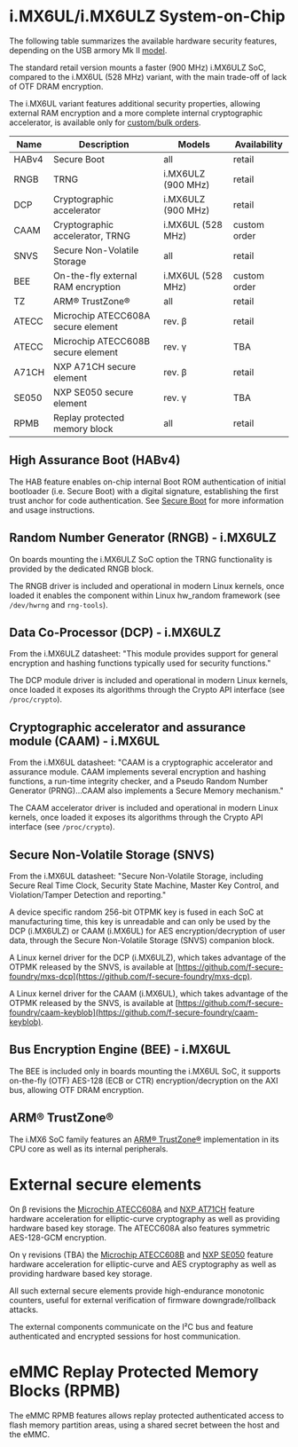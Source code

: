 # i.MX6UL/i.MX6ULZ System-on-Chip

The following table summarizes the available hardware security features,
depending on the USB armory Mk II
[model](https://github.com/f-secure-foundry/usbarmory/wiki/Ordering-information).

The standard retail version mounts a faster (900 MHz) i.MX6ULZ SoC, compared to
the i.MX6UL (528 MHz) variant, with the main trade-off of lack of OTF DRAM
encryption.

The i.MX6UL variant features additional security properties, allowing external RAM
encryption and a more complete internal cryptographic accelerator, is available
only for [custom/bulk orders](https://github.com/f-secure-foundry/usbarmory/wiki/Ordering-information#custombulk-orders).

| Name  | Description                          | Models             | Availability |
|-------|--------------------------------------|--------------------|--------------|
| HABv4 | Secure Boot                          | all                | retail       |
| RNGB  | TRNG                                 | i.MX6ULZ (900 MHz) | retail       |
| DCP   | Cryptographic accelerator            | i.MX6ULZ (900 MHz) | retail       |
| CAAM  | Cryptographic accelerator, TRNG      | i.MX6UL  (528 MHz) | custom order |
| SNVS  | Secure Non-Volatile Storage          | all                | retail       |
| BEE   | On-the-fly external RAM encryption   | i.MX6UL  (528 MHz) | custom order |
| TZ    | ARM® TrustZone®                      | all                | retail       |
| ATECC | Microchip ATECC608A secure element   | rev. β             | retail       |
| ATECC | Microchip ATECC608B secure element   | rev. γ             | TBA          |
| A71CH | NXP A71CH secure element             | rev. β             | retail       |
| SE050 | NXP SE050 secure element             | rev. γ             | TBA          |
| RPMB  | Replay protected memory block        | all                | retail       |

## High Assurance Boot (HABv4)

The HAB feature enables on-chip internal Boot ROM authentication of initial
bootloader (i.e. Secure Boot) with a digital signature, establishing the first
trust anchor for code authentication. See
[Secure Boot](https://github.com/f-secure-foundry/usbarmory/wiki/Secure-boot-(Mk-II)) for
more information and usage instructions.

## Random Number Generator (RNGB) - i.MX6ULZ

On boards mounting the i.MX6ULZ SoC option the TRNG functionality is
provided by the dedicated RNGB block.

The RNGB driver is included and operational in modern Linux kernels, once
loaded it enables the component within Linux hw_random framework (see
`/dev/hwrng` and `rng-tools`).

## Data Co-Processor (DCP) - i.MX6ULZ

From the i.MX6ULZ datasheet: "This module provides support for general
encryption and hashing functions typically used for security functions."

The DCP module driver is included and operational in modern Linux kernels, once
loaded it exposes its algorithms through the Crypto API interface (see
`/proc/crypto`).

## Cryptographic accelerator and assurance module (CAAM) - i.MX6UL

From the i.MX6UL datasheet: "CAAM is a cryptographic accelerator and assurance
module. CAAM implements several encryption and hashing functions, a run-time
integrity checker, and a Pseudo Random Number Generator (PRNG)...CAAM also
implements a Secure Memory mechanism."

The CAAM accelerator driver is included and operational in modern Linux
kernels, once loaded it exposes its algorithms through the Crypto API interface
(see `/proc/crypto`).

## Secure Non-Volatile Storage (SNVS)

From the i.MX6UL datasheet: "Secure Non-Volatile Storage, including Secure Real
Time Clock, Security State Machine, Master Key Control, and Violation/Tamper
Detection and reporting."

A device specific random 256-bit OTPMK key is fused in each SoC at
manufacturing time, this key is unreadable and can only be used by the DCP
(i.MX6ULZ) or CAAM (i.MX6UL) for AES encryption/decryption of user data, through
the Secure Non-Volatile Storage (SNVS) companion block.

A Linux kernel driver for the DCP (i.MX6ULZ), which takes advantage of the
OTPMK released by the SNVS, is available at
[https://github.com/f-secure-foundry/mxs-dcp](https://github.com/f-secure-foundry/mxs-dcp).

A Linux kernel driver for the CAAM (i.MX6UL), which takes advantage of the
OTPMK released by the SNVS, is available at
[https://github.com/f-secure-foundry/caam-keyblob](https://github.com/f-secure-foundry/caam-keyblob).

## Bus Encryption Engine (BEE) - i.MX6UL

The BEE is included only in boards mounting the i.MX6UL SoC, it supports
on-the-fly (OTF) AES-128 (ECB or CTR) encryption/decryption on the AXI bus,
allowing OTF DRAM encryption.

## ARM® TrustZone®

The i.MX6 SoC family features an [ARM® TrustZone®](http://www.arm.com/products/processors/technologies/trustzone/)
implementation in its CPU core as well as its internal peripherals.

# External secure elements

On β revisions the [Microchip ATECC608A](https://www.microchip.com/wwwproducts/en/ATECC608A) and
[NXP AT71CH](https://www.nxp.com/products/identification-and-security/authentication/plug-and-trust-the-fast-easy-way-to-deploy-secure-iot-connections:A71CH)
feature hardware acceleration for elliptic-curve cryptography as well as
providing hardware based key storage. The ATECC608A also features symmetric AES-128-GCM encryption.

On γ revisions (TBA) the [Microchip ATECC608B](https://www.microchip.com/wwwproducts/en/ATECC608A) and
[NXP SE050](https://www.nxp.com/products/security-and-authentication/authentication/edgelock-se050-plug-trust-secure-element-family-enhanced-iot-security-with-maximum-flexibility:SE050)
feature hardware acceleration for elliptic-curve and AES cryptography as well as providing
hardware based key storage.

All such external secure elements provide high-endurance monotonic counters,
useful for external verification of firmware downgrade/rollback attacks.

The external components communicate on the I²C bus and feature authenticated and
encrypted sessions for host communication.

# eMMC Replay Protected Memory Blocks (RPMB)

The eMMC RPMB features allows replay protected authenticated access to flash
memory partition areas, using a shared secret between the host and the eMMC.
